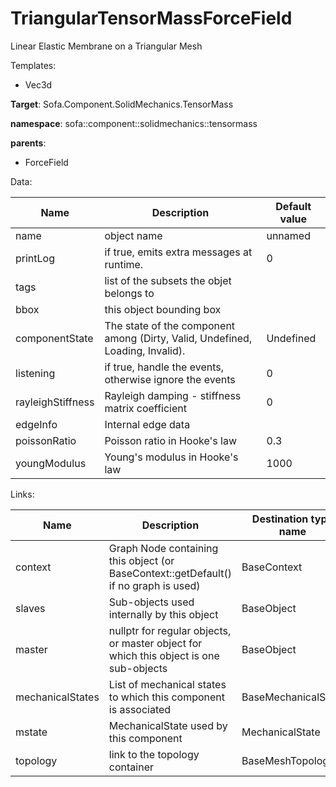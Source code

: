 # TriangularTensorMassForceField

Linear Elastic Membrane on a Triangular Mesh


Templates:

- Vec3d

__Target__: Sofa.Component.SolidMechanics.TensorMass

__namespace__: sofa::component::solidmechanics::tensormass

__parents__:

- ForceField

Data: 

<table>
    <thead>
        <tr>
            <th>Name</th>
            <th>Description</th>
            <th>Default value</th>
        </tr>
    </thead>
    <tbody>
	<tr>
		<td>name</td>
		<td>
object name
		</td>
		<td>unnamed</td>
	</tr>
	<tr>
		<td>printLog</td>
		<td>
if true, emits extra messages at runtime.
		</td>
		<td>0</td>
	</tr>
	<tr>
		<td>tags</td>
		<td>
list of the subsets the objet belongs to
		</td>
		<td></td>
	</tr>
	<tr>
		<td>bbox</td>
		<td>
this object bounding box
		</td>
		<td></td>
	</tr>
	<tr>
		<td>componentState</td>
		<td>
The state of the component among (Dirty, Valid, Undefined, Loading, Invalid).
		</td>
		<td>Undefined</td>
	</tr>
	<tr>
		<td>listening</td>
		<td>
if true, handle the events, otherwise ignore the events
		</td>
		<td>0</td>
	</tr>
	<tr>
		<td>rayleighStiffness</td>
		<td>
Rayleigh damping - stiffness matrix coefficient
		</td>
		<td>0</td>
	</tr>
	<tr>
		<td>edgeInfo</td>
		<td>
Internal edge data
		</td>
		<td></td>
	</tr>
	<tr>
		<td>poissonRatio</td>
		<td>
Poisson ratio in Hooke's law
		</td>
		<td>0.3</td>
	</tr>
	<tr>
		<td>youngModulus</td>
		<td>
Young's modulus in Hooke's law
		</td>
		<td>1000</td>
	</tr>

</tbody>
</table>

Links: 


| Name | Description | Destination type name |
| ---- | ----------- | --------------------- |
|context|Graph Node containing this object (or BaseContext::getDefault() if no graph is used)|BaseContext|
|slaves|Sub-objects used internally by this object|BaseObject|
|master|nullptr for regular objects, or master object for which this object is one sub-objects|BaseObject|
|mechanicalStates|List of mechanical states to which this component is associated|BaseMechanicalState|
|mstate|MechanicalState used by this component|MechanicalState<Vec3d>|
|topology|link to the topology container|BaseMeshTopology|

